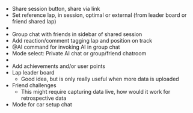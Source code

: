 - Share session button, share via link
- Set reference lap, in session, optimal or external (from leader board or friend shared lap)
- 
- Group chat with friends in sidebar of shared session
- Add reaction/comment tagging lap and position on track
- @AI command for invoking AI in group chat
- Mode select: Private AI chat or group/friend chatroom
- 
- Add achievements and/or user points
- Lap leader board
	- Good idea, but is only really useful when more data is uploaded
- Friend challenges
	- This might require capturing data live, how would it work for retrospective data
- Mode for car setup chat